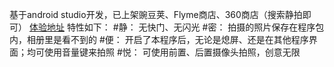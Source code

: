 基于android studio开发，已上架豌豆荚、Flyme商店、360商店（搜索静拍即可）
[体验地址](http://git.oschina.net/yso/JingPai/releases)
特性如下：
#静：
无快门、无闪光 
#密：
拍摄的照片保存在程序包内，相册里是看不到的 
#便：
开启了本程序后，无论是熄屏、还是在其他程序界面；均可使用音量键来拍照 
#悦：
可使用前置、后置摄像头拍照，创意无限